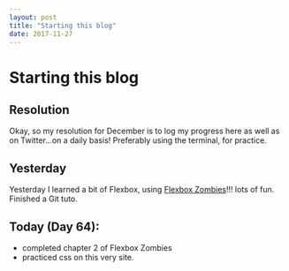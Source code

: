 ```yaml
---
layout: post
title: "Starting this blog"
date: 2017-11-27
---
```

# Starting this blog

## Resolution
Okay, so my resolution for December is to log my progress here as well as on Twitter...on a daily basis!
Preferably using the terminal, for practice.

## Yesterday 
Yesterday I learned a bit of Flexbox, using [Flexbox Zombies](https://geddski.teachable.com/p/flexbox-zombies)!!! lots of fun. Finished a Git tuto. 

## Today (Day 64):
* completed chapter 2 of Flexbox Zombies
* practiced css on this very site. 
